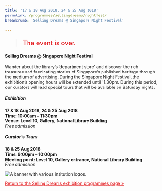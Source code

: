 ```yaml
---
title: '17 & 18 Aug 2018, 24 & 25 Aug 2018'
permalink: /programmes/sellingdreams/nightfest/
breadcrumb: 'Selling Dreams @ Singapore Night Festival'

---
```



<blockquote style="color: #E21216; font-size: 150%;">The event is over.</blockquote>

#### Selling Dreams @ Singapore Night Festival

Wander about the library’s ‘department store’ and discover the rich treasures and fascinating stories of Singapore’s published heritage through the medium of advertising. During the Singapore Night Festival, the exhibition’s opening hours will be extended until 11.30pm. During this period, our curators will lead special tours that will be available on Saturday nights.

##### Exhibition
__17 & 18 Aug 2018, 24 & 25 Aug 2018__<br>
__Time: 10:00am – 11:30pm__<br>
__Venue: Level 10, Gallery, National Library Building__<br>
_Free admission_

##### Curator’s Tours
__18 & 25 Aug 2018__<br>
__Time: 9:00pm – 10:00pm__<br>
__Meeting point: Level 10, Gallery entrance, National Library Building__<br>
_Free admission_

<img srcset="/images/event-images/sellingdreamsonsite/snf_credit_line_black_940x323_400w.jpg 400w, /images/event-images/sellingdreamsonsite/snf_credit_line_black_940x323_940w.jpg 940w" sizes="(max-width: 500px) 40vw, 94vw" height="323" width="940" src="/images/event-images/sellingdreamsonsite/snf_credit_line_black_940x323_400w.jpg" alt="A banner with various insitution logos.">

<a href="/exhibitions/past-exhibitions/sellingdreams/programmes/" style="color:#E21216;">Return to the Selling Dreams exhibition programmes page &#187;</a>
